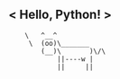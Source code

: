 
< Hello, Python! >
 ---------------
        \   ^__^
         \  (oo)\_______
            (__)\       )\/\
                ||----w |
                ||     ||